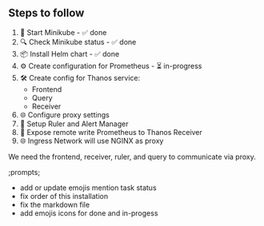 ## Steps to follow

1. 🚀 Start Minikube - ✅ done
2. 🔍 Check Minikube status - ✅ done
3. 📦 Install Helm chart - ✅ done
4. ⚙️ Create configuration for Prometheus - ⏳ in-progress
5. 🛠️ Create config for Thanos service:
    - Frontend
    - Query
    - Receiver
6. 🌐 Configure proxy settings
7. 📏 Setup Ruler and Alert Manager
8. 📡 Expose remote write Prometheus to Thanos Receiver
9. 🌐 Ingress Network will use NGINX as proxy

We need the frontend, receiver, ruler, and query to communicate via proxy.

;prompts;
- add or update emojis mention task status
- fix order of this installation
- fix the markdown file
- add emojis icons for done and in-progess   